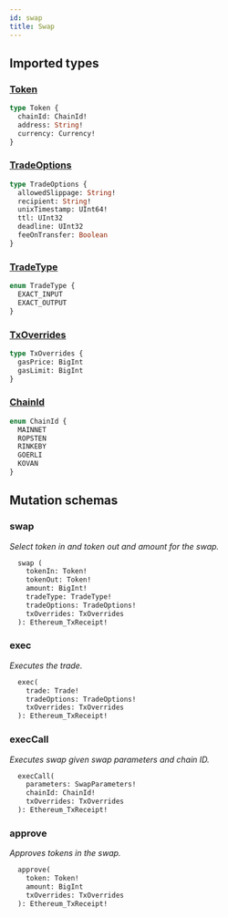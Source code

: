 ```yaml
---
id: swap
title: Swap
---
```


## Imported types

### [Token](/uniswapv2/common-types#token)

```graphql
type Token {
  chainId: ChainId!
  address: String!
  currency: Currency!
}
```

### [TradeOptions](/uniswapv2/common-types#tradeoptions)

```graphql
type TradeOptions {
  allowedSlippage: String!
  recipient: String!
  unixTimestamp: UInt64!
  ttl: UInt32
  deadline: UInt32
  feeOnTransfer: Boolean
}
```

### [TradeType](/uniswapv2/common-types#trade-type)

```graphql
enum TradeType {
  EXACT_INPUT
  EXACT_OUTPUT
}
```

### [TxOverrides](/uniswapv2/common-types#txoverrides)

```graphql
type TxOverrides {
  gasPrice: BigInt
  gasLimit: BigInt
}
```

### [ChainId](/uniswapv2/common-types#chainid)

```graphql
enum ChainId {
  MAINNET
  ROPSTEN
  RINKEBY
  GOERLI
  KOVAN
}
```

## Mutation schemas

### swap

_Select token in and token out and amount for the swap._

```graphql
  swap (
    tokenIn: Token!
    tokenOut: Token!
    amount: BigInt!
    tradeType: TradeType!
    tradeOptions: TradeOptions!
    txOverrides: TxOverrides
  ): Ethereum_TxReceipt!
```

### exec

_Executes the trade._

```graphql
  exec(
    trade: Trade!
    tradeOptions: TradeOptions!
    txOverrides: TxOverrides
  ): Ethereum_TxReceipt!
```

### execCall

_Executes swap given swap parameters and chain ID._

```graphql
  execCall(
    parameters: SwapParameters!
    chainId: ChainId!
    txOverrides: TxOverrides
  ): Ethereum_TxReceipt!
```

### approve

_Approves tokens in the swap._

```graphql
  approve(
    token: Token!
    amount: BigInt
    txOverrides: TxOverrides
  ): Ethereum_TxReceipt!
```
